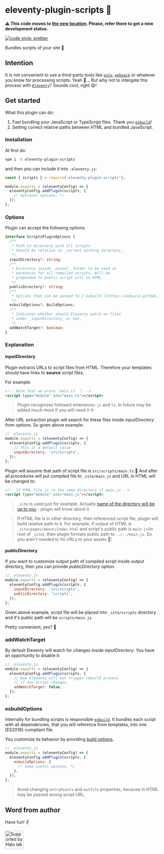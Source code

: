 # eleventy-plugin-scripts 📜

**⚠️ This code moves to [the new location](https://github.com/Halo-Lab/eleventy-packages). Please, refer there to get a new development status.**

[![code style: prettier](https://img.shields.io/badge/code_style-prettier-ff69b4.svg?style=flat-square)](https://github.com/prettier/prettier)

Bundles scripts of your site 💪

## Intention

It is not convenient to use a third-party tools like [`gulp`](https://gulpjs.com/), [`webpack`](https://webpack.js.org/) or whatever you know for processing scripts. Yeah 🤨... But why not to intergate this process with [`Eleventy`](https://www.11ty.dev/)? Sounds cool, right 😋!

## Get started

What this plugin can do:

1. Fast bundling your JavaScript or TypeScript files. Thank you [`esbuild`](https://esbuild.github.io)!
2. Setting correct relative paths between HTML and bundled JavaScript.

### Installation

At first do:

```sh
npm i -D eleventy-plugin-scripts
```

and then you can include it into `.eleventy.js`:

```js
const { scripts } = require('eleventy-plugin-scripts');

module.exports = (eleventyConfig) => {
  eleventyConfig.addPlugin(scripts, {
    /* Optional options. */
  });
};
```

### Options

Plugin can accept the following options:

```ts
interface ScriptsPluginOptions {
  /**
   * Path to directory with all scripts
   * Should be relative to _current working directory_.
   */
  inputDirectory?: string;
  /**
   * Directory inside _output_ folder to be used as
   * warehouse for all compiled scripts. Will be
   * prepended to public script urls in HTML.
   */
  publicDirectory?: string;
  /**
   * Options that can be passed to [`esbuild`](https://esbuild.github.io).
   */
  esbuildOptions?: BuildOptions;
  /**
   * Indicates whether should Eleventy watch on files
   * under _inputDirectory_ or not.
   */
  addWatchTarget?: boolean;
}
```

### Explanation

#### inputDirectory

Plugin extracts URLs to script files from HTML. Therefore your templates should have links to **source** script files.

For example:

```html
<!-- Note that we wrote `main.ts` 👇 -->
<script type="module" src="main.ts"></script>
```

> Plugin recognizes followed extensions: `js` and `ts`. In future may be added much more if you will need it 🤓

After URL extraction plugin will search for these files inside _inputDirectory_ from _options_. So given above example:

```js
// .eleventy.js
module.exports = (eleventyConfig) => {
  eleventyConfig.addPlugin(scripts, {
    // This is a default value
    inputDirectory: 'src/scripts',
  });
};
```

Plugin will assume that path of script file is `src/scripts/main.ts` 🎉 And after all procedures will put compiled file to `_site/main.js` and URL in HTML will be changed to:

```html
<!-- If HTML file is in the same directory if main.js -->
<script type="module" src="main.js"></script>
```

> `_site` is used just for example. Actually [name of the directory will be up to you](https://www.11ty.dev/docs/config/#output-directory) - plugin will know about it.

> If HTML file is in other directory, then referenced script file, plugin will build relative path to it. For example, if output of HTML is `_site/pages/about/index.html` and script's public path is `main.js`(in root of `_site`), then plugin formats public path to `../../main.js`. So you aren't needed to fix URLs to your assets 🤘!

#### publicDirectory

If you want to customize output path of compiled script inside _output_ directory, then you can provide _publicDirectory_ option.

```js
// .eleventy.js
module.exports = (eleventyConfig) => {
  eleventyConfig.addPlugin(scripts, {
    inputDirectory: 'src/scripts',
    publicDirectory: 'scripts',
  });
};
```

Given above example, script file will be placed into `_site/scripts` directory and it's public path will be `scripts/main.js`.

Pretty convenient, yes? 🙂

### addWatchTarget

By default Eleventy will watch for changes inside _inputDirectory_. You have an opportunity to disable it:

```js
// .eleventy.js
module.exports = (eleventyConfig) => {
  eleventyConfig.addPlugin(scripts, {
    // Now Eleventy will not trigger rebuild process
    // if any script changes.
    addWatchTarget: false,
  });
};
```

### esbuildOptions

Internally for bundling scripts is responsible [`esbuild`](https://esbuild.github.io). It bundles each script with all dependencies, that you will reference from templates, into one [ES2018]-compliant file.

You customize its behavior by providing [build options](https://esbuild.github.io/api/#simple-options).

```js
// .eleventy.js
module.exports = (eleventyConfig) => {
  eleventyConfig.addPlugin(scripts, {
    esbuildOptions: {
      /* Some useful options. */
    },
  });
};
```

> Avoid changing `entryPoints` and `outfile` properties, because in HTML may be passed wrong script URL.

## Word from author

Have fun! ✌️

<a href="https://www.halo-lab.com/?utm_source=github">
  <img src="https://dgestran.sirv.com/Images/supported-by-halolab.png" alt="Supported by Halo lab" height="60">
</a>
